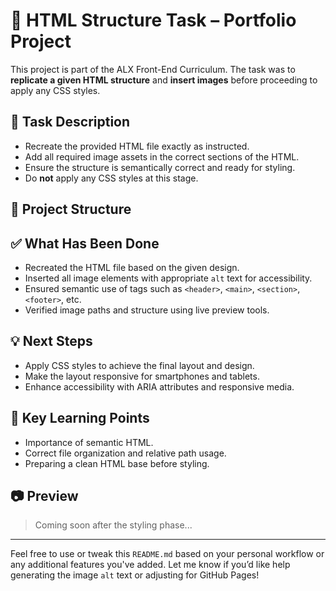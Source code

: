 # 📄 HTML Structure Task – Portfolio Project

This project is part of the ALX Front-End Curriculum. The task was to **replicate a given HTML structure** and **insert images** before proceeding to apply any CSS styles.

## 📌 Task Description

- Recreate the provided HTML file exactly as instructed.
- Add all required image assets in the correct sections of the HTML.
- Ensure the structure is semantically correct and ready for styling.
- Do **not** apply any CSS styles at this stage.

## 🧱 Project Structure


## ✅ What Has Been Done

- Recreated the HTML file based on the given design.
- Inserted all image elements with appropriate `alt` text for accessibility.
- Ensured semantic use of tags such as `<header>`, `<main>`, `<section>`, `<footer>`, etc.
- Verified image paths and structure using live preview tools.

## 💡 Next Steps

- Apply CSS styles to achieve the final layout and design.
- Make the layout responsive for smartphones and tablets.
- Enhance accessibility with ARIA attributes and responsive media.

## 🧠 Key Learning Points

- Importance of semantic HTML.
- Correct file organization and relative path usage.
- Preparing a clean HTML base before styling.

## 📷 Preview

> Coming soon after the styling phase...

---

Feel free to use or tweak this `README.md` based on your personal workflow or any additional features you've added. Let me know if you’d like help generating the image `alt` text or adjusting for GitHub Pages!
